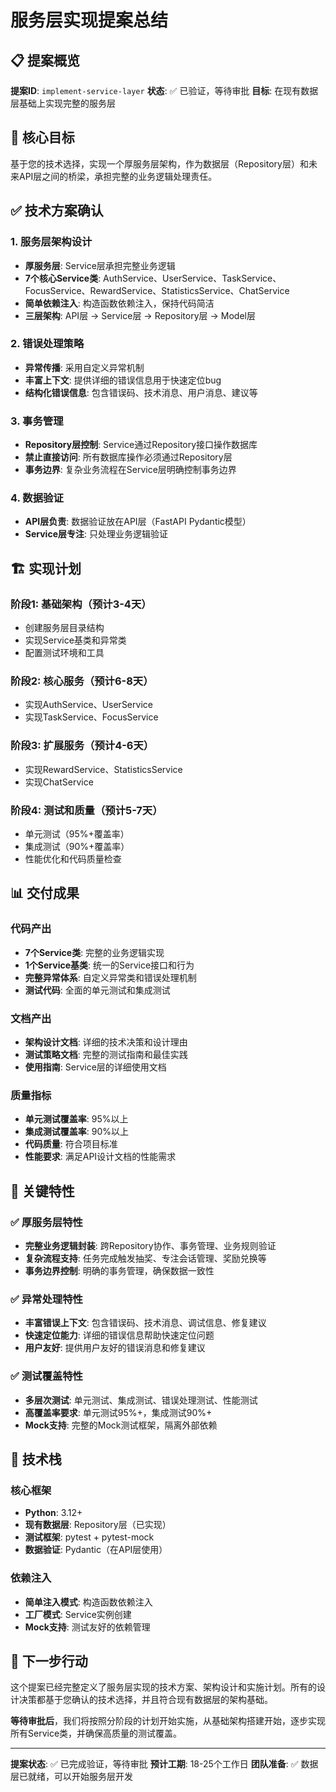 # 服务层实现提案总结

## 📋 提案概览

**提案ID**: `implement-service-layer`
**状态**: ✅ 已验证，等待审批
**目标**: 在现有数据层基础上实现完整的服务层

## 🎯 核心目标

基于您的技术选择，实现一个厚服务层架构，作为数据层（Repository层）和未来API层之间的桥梁，承担完整的业务逻辑处理责任。

## ✅ 技术方案确认

### 1. 服务层架构设计
- **厚服务层**: Service层承担完整业务逻辑
- **7个核心Service类**: AuthService、UserService、TaskService、FocusService、RewardService、StatisticsService、ChatService
- **简单依赖注入**: 构造函数依赖注入，保持代码简洁
- **三层架构**: API层 → Service层 → Repository层 → Model层

### 2. 错误处理策略
- **异常传播**: 采用自定义异常机制
- **丰富上下文**: 提供详细的错误信息用于快速定位bug
- **结构化错误信息**: 包含错误码、技术消息、用户消息、建议等

### 3. 事务管理
- **Repository层控制**: Service通过Repository接口操作数据库
- **禁止直接访问**: 所有数据库操作必须通过Repository层
- **事务边界**: 复杂业务流程在Service层明确控制事务边界

### 4. 数据验证
- **API层负责**: 数据验证放在API层（FastAPI Pydantic模型）
- **Service层专注**: 只处理业务逻辑验证

## 🏗️ 实现计划

### 阶段1: 基础架构（预计3-4天）
- 创建服务层目录结构
- 实现Service基类和异常类
- 配置测试环境和工具

### 阶段2: 核心服务（预计6-8天）
- 实现AuthService、UserService
- 实现TaskService、FocusService

### 阶段3: 扩展服务（预计4-6天）
- 实现RewardService、StatisticsService
- 实现ChatService

### 阶段4: 测试和质量（预计5-7天）
- 单元测试（95%+覆盖率）
- 集成测试（90%+覆盖率）
- 性能优化和代码质量检查

## 📊 交付成果

### 代码产出
- **7个Service类**: 完整的业务逻辑实现
- **1个Service基类**: 统一的Service接口和行为
- **完整异常体系**: 自定义异常类和错误处理机制
- **测试代码**: 全面的单元测试和集成测试

### 文档产出
- **架构设计文档**: 详细的技术决策和设计理由
- **测试策略文档**: 完整的测试指南和最佳实践
- **使用指南**: Service层的详细使用文档

### 质量指标
- **单元测试覆盖率**: 95%以上
- **集成测试覆盖率**: 90%以上
- **代码质量**: 符合项目标准
- **性能要求**: 满足API设计文档的性能需求

## 🎯 关键特性

### ✅ 厚服务层特性
- **完整业务逻辑封装**: 跨Repository协作、事务管理、业务规则验证
- **复杂流程支持**: 任务完成触发抽奖、专注会话管理、奖励兑换等
- **事务边界控制**: 明确的事务管理，确保数据一致性

### ✅ 异常处理特性
- **丰富错误上下文**: 包含错误码、技术消息、调试信息、修复建议
- **快速定位能力**: 详细的错误信息帮助快速定位问题
- **用户友好**: 提供用户友好的错误消息和修复建议

### ✅ 测试覆盖特性
- **多层次测试**: 单元测试、集成测试、错误处理测试、性能测试
- **高覆盖率要求**: 单元测试95%+，集成测试90%+
- **Mock支持**: 完整的Mock测试框架，隔离外部依赖

## 🔧 技术栈

### 核心框架
- **Python**: 3.12+
- **现有数据层**: Repository层（已实现）
- **测试框架**: pytest + pytest-mock
- **数据验证**: Pydantic（在API层使用）

### 依赖注入
- **简单注入模式**: 构造函数依赖注入
- **工厂模式**: Service实例创建
- **Mock支持**: 测试友好的依赖管理

## 🚀 下一步行动

这个提案已经完整定义了服务层实现的技术方案、架构设计和实施计划。所有的设计决策都基于您确认的技术选择，并且符合现有数据层的架构基础。

**等待审批后**，我们将按照分阶段的计划开始实施，从基础架构搭建开始，逐步实现所有Service类，并确保高质量的测试覆盖。

---

**提案状态**: ✅ 已完成验证，等待审批
**预计工期**: 18-25个工作日
**团队准备**: ✅ 数据层已就绪，可以开始服务层开发